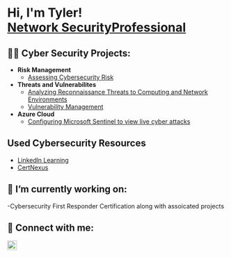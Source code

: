 <h1>Hi, I'm Tyler! <br/> <a href="https://www.linkedin.com/in/www.linkedin.com/in/tyler-gore-a071a7153
/">Network SecurityProfessional</a></h1>

<h2>👨‍💻 Cyber Security Projects:</h2>

- <b>Risk Management </b>
  - [Assessing Cybersecurity Risk](https://github.com/TGORE/LAB-URL)
- <b>Threats and Vulnerabilites </b>
  - [Analyzing Reconnaissance Threats to Computing and Network Environments](https://github.com/TGORE/LAB-URL) 
  - [Vulnerability Management](https://github.com/TGORE/LAB-URL) 
- <b>Azure Cloud</b>
  - [Configuring Microsoft Sentinel to view live cyber attacks](https://github.com/TGORE/LAB-URL)
  

<h2>Used Cybersecurity Resources</h2>

- [Linkedln Learning ](https://www.linkedin.com/learning/?trk=nav_neptune_learning&)
- [CertNexus](https://certnexus.learnondemand.net/User/Login?ReturnUrl=%2F)


<h2> 🔭 I’m currently working on: </h2>
-Cybersecurity First Responder Certification along with assoicated projects

<h2> 🤳 Connect with me:</h2>


[<img align="left" alt="TGORE | LinkedIn" width="22px" src="https://cdn.jsdelivr.net/npm/simple-icons@v3/icons/linkedin.svg" />][linkedin]




[linkedin]: https://www.linkedin.com/in/tyler-gore-a071a7153/

<!--
**joshmadakor1/joshmadakor1** is a ✨ _special_ ✨ repository because its `README.md` (this file) appears on your GitHub profile.

Here are some ideas to get you started:

-  ...
- 🌱 I’m currently learning ...
- 👯 I’m looking to collaborate on ...
- 🤔 I’m looking for help with ...
- 💬 Ask me about ...
- 📫 How to reach me: ...
- 😄 Pronouns: ...
- ⚡ Fun fact: ...
-->
